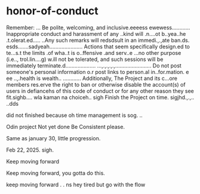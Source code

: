 # honor-of-conduct
Remember:
...
Be polite, welcoming, and inclusive.eeeess
ewewess............
Inappropriate conduct and harassment of any ..kind will .n....ot b..yea..he .t.olerat.ed..... ..Any such remarks will redsdsult in an immedi.,.,ate ban.ds.
esds.......sadyeah......................
Actions that seem specifically design.ed to te...s.t the limits .of wha..t is o..ffensive .and serv..e ...no other purpose (i.e.., trol.lin....g) w.ill not be tolerated, and such sessions will be immediately terminate.d....................
...,.,.,.,.,........................
Do not post someone's personal information o.r post links to person.al in..for.mation. e ee ..,.health is wealth..
............
Additionally, The Project and its c...ore members res.erve the right to ban or otherwise disable the account(s) of users in defiancehs of this code of conduct or for any other reason they see fit.sighb....
 wla kaman na choiceh..
sigh
Finish the Project on time.  sigjhd.,.,..
..dds

did not finished because oh time management is sog.
..


Odin project
Not yet done
Be Consistent please.

Same as january 30, little progression.

Feb 22, 2025. sigh.


Keep moving forward

Keep moving forward, you gotta do this.

keep moving forward . . ns
hey
tired but go with the flow 
